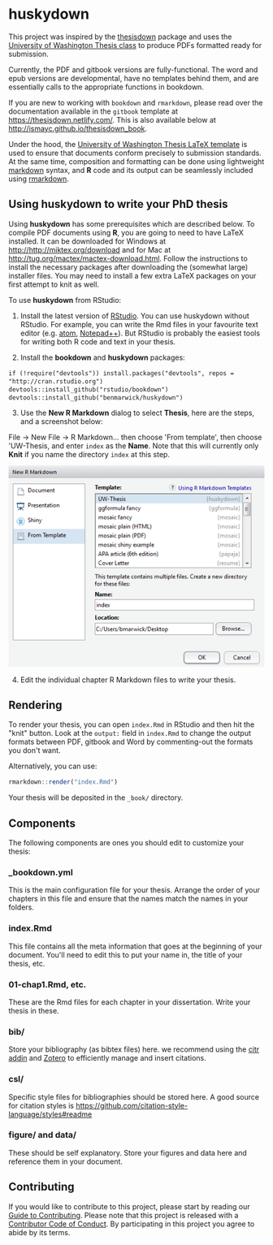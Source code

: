 # huskydown

This project was inspired by the [thesisdown](https://github.com/ismayc/thesisdown) package and uses the [University of Washington Thesis class](http://staff.washington.edu/fox/tex/) to produce PDFs formatted ready for submission.  

Currently, the PDF and gitbook versions are fully-functional. The word and epub versions are developmental, have no templates behind them, and are essentially calls to the appropriate functions in bookdown.

If you are new to working with `bookdown` and `rmarkdown`, please read over the documentation available in the `gitbook` template at https://thesisdown.netlify.com/. This is also available below at http://ismayc.github.io/thesisdown_book.

Under the hood, the [University of Washington Thesis LaTeX template](https://github.com/UWIT-IAM/UWThesis) is used to ensure that documents conform precisely to submission standards. At the same time, composition and formatting can be done using lightweight [markdown](http://rmarkdown.rstudio.com/authoring_basics.html) syntax, and **R** code and its output can be seamlessly included using [rmarkdown](http://rmarkdown.rstudio.com).

## Using huskydown to write your PhD thesis

Using **huskydown** has some prerequisites which are described below. To compile PDF documents using **R**, you are going to need to have LaTeX installed.  It can be downloaded for Windows at <http://http://miktex.org/download> and for Mac at <http://tug.org/mactex/mactex-download.html>.  Follow the instructions to install the necessary packages after downloading the (somewhat large) installer files.  You may need to install a few extra LaTeX packages on your first attempt to knit as well.

To use **huskydown** from RStudio:

1) Install the latest version of [RStudio](http://www.rstudio.com/products/rstudio/download/). You can use huskydown without RStudio. For example, you can write the Rmd files in your favourite text editor (e.g. [atom](https://atom.io/), [Notepad++](https://notepad-plus-plus.org/)). But RStudio is probably the easiest tools for writing both R code and text in your thesis. 

2) Install the **bookdown** and **huskydown** packages: 

```
if (!require("devtools")) install.packages("devtools", repos = "http://cran.rstudio.org")
devtools::install_github("rstudio/bookdown")
devtools::install_github("benmarwick/huskydown")
```

3) Use the **New R Markdown** dialog to select **Thesis**, here are the steps, and a screenshot below:

File -> New File -> R Markdown... then choose 'From template', then choose 'UW-Thesis, and enter `index` as the **Name**. Note that this will currently only **Knit** if you name the directory `index` at this step. 

![](thesis_rmd.png)

4) Edit the individual chapter R Markdown files to write your thesis.

## Rendering

To render your thesis, you can open `index.Rmd` in RStudio and then hit the
"knit" button. Look at the `output:` field in `index.Rmd` to change the output
formats between PDF, gitbook and Word by commenting-out the formats you don't want.

Alternatively, you can use:

```r
rmarkdown::render("index.Rmd")
```

Your thesis will be deposited in the `_book/` directory.

## Components

The following components are ones you should edit to customize your thesis:

### _bookdown.yml

This is the main configuration file for your thesis. Arrange the order of your
chapters in this file and ensure that the names match the names in your folders. 

### index.Rmd

This file contains all the meta information that goes at the beginning of your
document. You'll need to edit this to put your name in, the title of your thesis, etc.

### 01-chap1.Rmd, etc.

These are the Rmd files for each chapter in your dissertation. Write your thesis in these.

### bib/

Store your bibliography (as bibtex files) here. we recommend using the [citr addin](https://github.com/crsh/citr) and [Zotero](https://www.zotero.org/) to 
efficiently manage and insert citations. 

### csl/

Specific style files for bibliographies should be stored here. A good source for
citation styles is https://github.com/citation-style-language/styles#readme

### figure/ and data/

These should be self explanatory. Store your figures and data here and reference
them in your document. 

## Contributing

If you would like to contribute to this project, please start by reading our [Guide to Contributing](CONTRIBUTING.md). Please note that this project is released with a [Contributor Code of Conduct](CONDUCT.md). By participating in this project you agree to abide by its terms.

